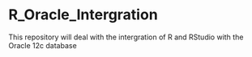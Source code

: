# R_Oracle_Intergration
This repository will deal with the intergration of R and RStudio with the Oracle 12c database
